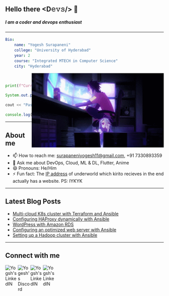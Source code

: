 ## Hello there <D𝚎𝚟𝚜/> 👋
##### I am a coder and devops enthusiast

------------------




```yaml
Bio:
    name: "Yogesh Surapaneni"
    college: "University of Hyderabad"
    year: 2
    course: "Integrated MTECH in Computer Science"
    city: "Hyderabad"
```

<img align="right" alt="Coding" src="https://raw.githubusercontent.com/yogesh174/yogesh174/master/img.gif" width="420" /><br>

```python
print(f"Currently learning : {Jenkins}")
```

```java
System.out.println("Love integrating " + Technologies);
```

```c++
cout << "Passionate " << Developer << endl;
```

```js
console.log(`Think Code Repeat!`);
```
------------------
## About me

- 📫 How to reach me: surapaneniyogesh11@gmail.com, +91 7330893359
- 💬 Ask me about DevOps, Cloud, ML & DL, Flutter, Anime
- 😄 Pronouns: He/Him
- ⚡ Fun fact: The [IP address](http://52.68.96.58/) of underworld which kirito recieves in the end actually has a website. PS: IYKYK

------------------
## Latest Blog Posts

<!-- BLOG-POST-LIST:START -->
- [Multi-cloud K8s cluster with Terraform and Ansible](https://kirito174.hashnode.dev/multi-cloud-k8s-terraform-ansible)
- [Configuring HAProxy dynamically with Ansible](https://kirito174.hashnode.dev/configuring-haproxy-dynamically-with-ansible)
- [WordPress with Amazon RDS](https://kirito174.hashnode.dev/wordpress-with-amazon-rds)
- [Configuring an optimized web server with Ansible](https://kirito174.hashnode.dev/configuring-an-optimized-web-server-with-ansible)
- [Setting up a Hadoop cluster with Ansible](https://kirito174.hashnode.dev/setting-up-a-hadoop-cluster-with-ansible)
<!-- BLOG-POST-LIST:END -->

------------------
## Connect with me

<a href="https://www.linkedin.com/in/surapaneni-yogesh-ba7303189/">
  <img align="left" alt="Yogsh's LinkedIN" width="40" src="https://img.icons8.com/fluent/48/000000/linkedin.png"/>
</a>
<a href="https://discordapp.com/users/620867939419029504">
  <img align="left" alt="Yogesh's Discord" width="40" src="https://img.icons8.com/fluent/48/000000/discord-logo.png"/>
</a>
<a href="https://www.instagram.com/syogesh174/">
  <img align="left" alt="Yogsh's LinkedIN" width="40" src="https://img.icons8.com/cute-clipart/64/000000/instagram-new.png"/>
</a>
<a href="https://github.com/yogesh174">
  <img align="left" alt="Yogsh's LinkedIN" width="40" src="https://img.icons8.com/windows/24/000000/github.png"/>
</a>
<br><br><br><br>

